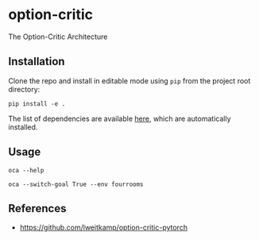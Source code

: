 # option-critic

The Option-Critic Architecture

## Installation

Clone the repo and install in editable mode using `pip` from the project root directory:

```shell
pip install -e .
```

The list of dependencies are available [here](requirements.txt), which are automatically installed.

## Usage

```shell
oca --help
```

```shell
oca --switch-goal True --env fourrooms
```

## References

- <https://github.com/lweitkamp/option-critic-pytorch>
